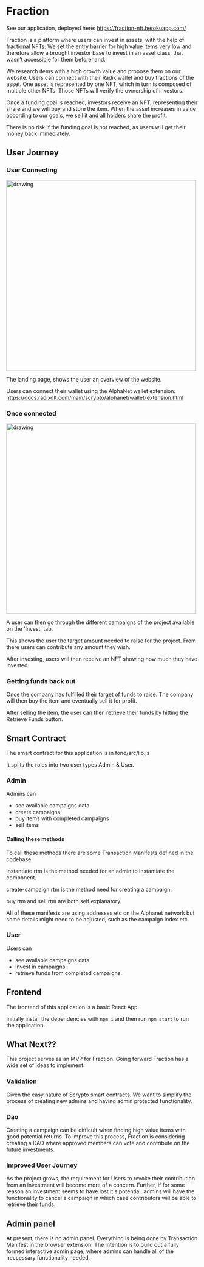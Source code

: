 # Fraction

See our application, deployed here: https://fraction-nft.herokuapp.com/

Fraction is a platform where users can invest in assets, with the help of fractional NFTs. We set the entry barrier for high value items very low and therefore allow a brought investor base to invest in an asset class, that wasn’t accessible for them beforehand.

 We research items with a high growth value and propose them on our website. Users can connect with their Radix wallet and buy fractions of the asset. One asset is represented by one NFT, which in turn is composed of multiple other NFTs. Those NFTs will verify the ownership of investors. 
 
 Once a funding goal is reached, investors receive an NFT, representing their share and we will buy and store the item. When the asset increases in value according to our goals, we sell it and all holders share the profit. 
 
 There is no risk if the funding goal is not reached, as users will get their money back immediately. 

## User Journey

### User Connecting

<img src="https://github.com/J-Son89/scrypto-challenges/blob/main/6-nfts-for-financial-applications/fond/app/images/landingPage.png" alt="drawing" width="500"/>

The landing page, shows the user an overview of the website.

Users can connect their wallet using the AlphaNet wallet extension:
https://docs.radixdlt.com/main/scrypto/alphanet/wallet-extension.html


### Once connected

<img src="https://github.com/J-Son89/scrypto-challenges/blob/main/6-nfts-for-financial-applications/fond/app/images/investPage.png" alt="drawing" width="500"/>

A user can then go through the different campaigns of the project available on the 'Invest' tab.

This shows the user the target amount needed to raise for the project.
From there users can contribute any amount they wish.

After investing, users will then receive an NFT showing how much they have invested. 

### Getting funds back out

Once the company has fulfilled their target of funds to raise. The company will then buy the item and eventually sell it for profit.

After selling the item, the user can then retrieve their funds by hitting the Retrieve Funds button.

## Smart Contract
The smart contract for this application is in fond/src/lib.js

It splits the roles into two user types Admin & User.

### Admin
Admins can
- see available campaigns data
- create campaigns,
- buy items with completed campaigns
- sell items 

#### Calling these methods
To call these methods there are some Transaction Manifests defined in the codebase.

instantiate.rtm is the method needed for an admin to instantiate the component.

create-campaign.rtm is the method need for creating a campaign.

buy.rtm and sell.rtm are both self explanatory.

All of these manifests are using addresses etc on the Alphanet network but some details might need to be adjusted, such as the campaign index etc.

### User
Users can
- see available campaigns data
- invest in campaigns 
- retrieve funds from completed campaigns.
## Frontend
The frontend of this application is a basic React App.

Initially install the dependencies with `npm i` and then run `npm start` to run the application.

## What Next??
This project serves as an MVP for Fraction. Going forward Fraction has a wide set of ideas to implement.

### Validation
Given the easy nature of Scrypto smart contracts. We want to simplify the process of creating new admins and having admin protected functionality.

### Dao
Creating a campaign can be difficult when finding high value items with good potential returns. To improve this process, Fraction is considering creating a DAO where approved members can vote and contribute on the future investments.

### Improved User Journey
As the project grows, the requirement for Users to revoke their contribution from an investment will become more of a concern.
Further, if for some reason an investment seems to have lost it's potential, admins will have the functionality to cancel a campaign in which case contributors will be able to retrieve their funds.

## Admin panel
At present, there is no admin panel. Everything is being done by Transaction Manifest in the browser extension.
The intention is to build out a fully formed interactive admin page, where admins can handle all of the neccessary functionality needed.

